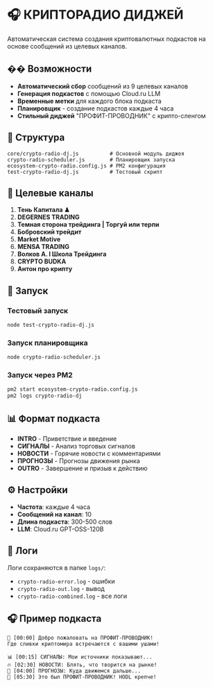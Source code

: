 # 🎧 КРИПТОРАДИО ДИДЖЕЙ

Автоматическая система создания криптовалютных подкастов на основе сообщений из целевых каналов.

## �� Возможности

- **Автоматический сбор** сообщений из 9 целевых каналов
- **Генерация подкастов** с помощью Cloud.ru LLM
- **Временные метки** для каждого блока подкаста
- **Планировщик** - создание подкастов каждые 4 часа
- **Стильный диджей** "ПРОФИТ-ПРОВОДНИК" с крипто-сленгом

## 📁 Структура

```
core/crypto-radio-dj.js          # Основной модуль диджея
crypto-radio-scheduler.js        # Планировщик запуска
ecosystem-crypto-radio.config.js # PM2 конфигурация
test-crypto-radio-dj.js          # Тестовый скрипт
```

## 🎯 Целевые каналы

1. **Тень Капитала ♟**
2. **DEGERNES TRADING**
3. **Темная сторона трейдинга | Торгуй или терпи**
4. **Бобровский трейдит**
5. **Market Motive**
6. **MENSA TRADING**
7. **Волков А. l Школа Трейдинга**
8. **CRYPTO BUDKA**
9. **Антон про крипту**

## 🚀 Запуск

### Тестовый запуск
```bash
node test-crypto-radio-dj.js
```

### Запуск планировщика
```bash
node crypto-radio-scheduler.js
```

### Запуск через PM2
```bash
pm2 start ecosystem-crypto-radio.config.js
pm2 logs crypto-radio-dj
```

## 📊 Формат подкаста

- **INTRO** - Приветствие и введение
- **СИГНАЛЫ** - Анализ торговых сигналов
- **НОВОСТИ** - Горячие новости с комментариями
- **ПРОГНОЗЫ** - Прогнозы движения рынка
- **OUTRO** - Завершение и призыв к действию

## ⚙️ Настройки

- **Частота**: каждые 4 часа
- **Сообщений на канал**: 10
- **Длина подкаста**: 300-500 слов
- **LLM**: Cloud.ru GPT-OSS-120B

## 📝 Логи

Логи сохраняются в папке `logs/`:
- `crypto-radio-error.log` - ошибки
- `crypto-radio-out.log` - вывод
- `crypto-radio-combined.log` - все логи

## 🎧 Пример подкаста

```
🎵 [00:00] Добро пожаловать на ПРОФИТ-ПРОВОДНИК! 
Где сливки криптомира встречаются с вашими ушами!

📊 [00:15] СИГНАЛЫ: Мои источники показывают...
🔥 [02:30] НОВОСТИ: Блять, что творится на рынке!
🚀 [04:00] ПРОГНОЗЫ: Куда движемся дальше...
🎵 [05:30] Это был ПРОФИТ-ПРОВОДНИК! HODL крепче!
```
